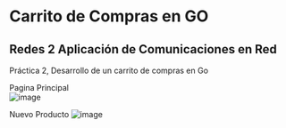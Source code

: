 # Carrito de Compras en GO
## Redes 2 Aplicación de Comunicaciones en Red

Práctica 2, Desarrollo de un carrito de compras en Go

Pagina Principal	
![image](https://user-images.githubusercontent.com/13088276/41549079-544d0152-72ea-11e8-9483-493fa99a0363.png)

Nuevo Producto
![image](https://user-images.githubusercontent.com/13088276/41549121-6ffaf80a-72ea-11e8-913b-ffa657f15b38.png)
